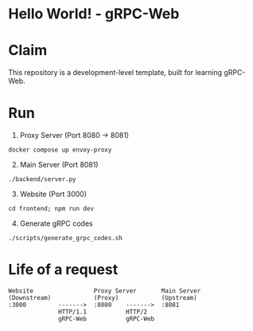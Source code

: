 # Hello World! - gRPC-Web

# Claim
This repository is a development-level template, built for learning gRPC-Web.

# Run
1. Proxy Server (Port 8080 -> 8081)
```
docker compose up envoy-proxy
```

2. Main Server (Port 8081)
```
./backend/server.py
```

3. Website (Port 3000)
```
cd frontend; npm run dev
```

4. Generate gRPC codes
```
./scripts/generate_grpc_codes.sh
```

# Life of a request
```
Website                 Proxy Server       Main Server
(Downstream)            (Proxy)            (Upstream)
:3000         ------->  :8080    ------->  :8081
              HTTP/1.1           HTTP/2
              gRPC-Web           gRPC-Web
```
